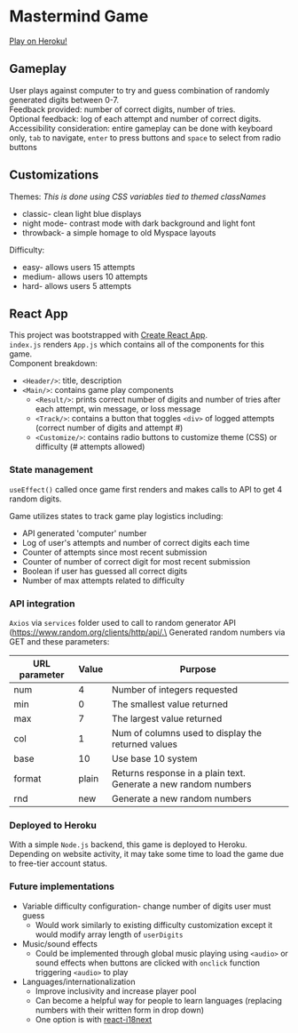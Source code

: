 # Mastermind Game
[Play on Heroku!](https://jojo-mastermind.herokuapp.com/) 

## Gameplay

User plays against computer to try and guess combination of randomly generated digits between 0-7.\
Feedback provided: number of correct digits, number of tries.\
Optional feedback: log of each attempt and number of correct digits.\
Accessibility consideration: entire gameplay can be done with keyboard only, `tab` to navigate, `enter` to press buttons and `space` to select from radio buttons

## Customizations

Themes:
*This is done using CSS variables tied to themed classNames*
* classic- clean light blue displays
* night mode- contrast mode with dark background and light font
* throwback- a simple homage to old Myspace layouts 


Difficulty:
* easy- allows users 15 attempts
* medium- allows users 10 attempts
* hard- allows users 5 attempts


## React App

This project was bootstrapped with [Create React App](https://github.com/facebook/create-react-app).\
`index.js` renders `App.js` which contains all of the components for this game.\
Component breakdown:
* `<Header/>`: title, description
* `<Main/>`: contains game play components 
    * `<Result/>`: prints correct number of digits and number of tries after each attempt, win message, or loss message
    * `<Track/>`: contains a button that toggles `<div>` of logged attempts (correct number of digits and attempt #)
    * `<Customize/>`: contains radio buttons to customize theme (CSS) or difficulty (# attempts allowed)

### State management

`useEffect()` called once game first renders and makes calls to API to get 4 random digits.

Game utilizes states to track game play logistics including:
* API generated 'computer' number
* Log of user's attempts and number of correct digits each time
* Counter of attempts since most recent submission
* Counter of number of correct digit for most recent submission
* Boolean if user has guessed all correct digits
* Number of max attempts related to difficulty 


### API integration

`Axios` via `services` folder used to call to random generator API (https://www.random.org/clients/http/api/.\
Generated random numbers via GET and these parameters: 

| URL parameter | Value | Purpose |
| --- | --- | --- |
| num           | 4     | Number of integers requested |
| min           | 0     | The smallest value returned  |
| max           | 7     | The largest value returned |
| col           | 1     | Num of columns used to display the returned values |
| base          | 10    | Use base 10 system |
| format        | plain | Returns response in a plain text. Generate a new random numbers |
| rnd           | new   | Generate a new random numbers |

### Deployed to Heroku

With a simple `Node.js` backend, this game is deployed to Heroku.\
Depending on website activity, it may take some time to load the game due to free-tier account status.

### Future implementations

* Variable difficulty configuration- change number of digits user must guess
    * Would work similarly to existing difficulty customization except it would modify array length of `userDigits`
* Music/sound effects
    * Could be implemented through global music playing using `<audio>` or sound effects when buttons are clicked with `onclick` function triggering `<audio>` to play
* Languages/internationalization
    * Improve inclusivity and increase player pool
    * Can become a helpful way for people to learn languages (replacing numbers with their written form in drop down)
    * One option is with [react-i18next](https://www.codeandweb.com/babeledit/tutorials/how-to-translate-your-react-app-with-react-i18next)